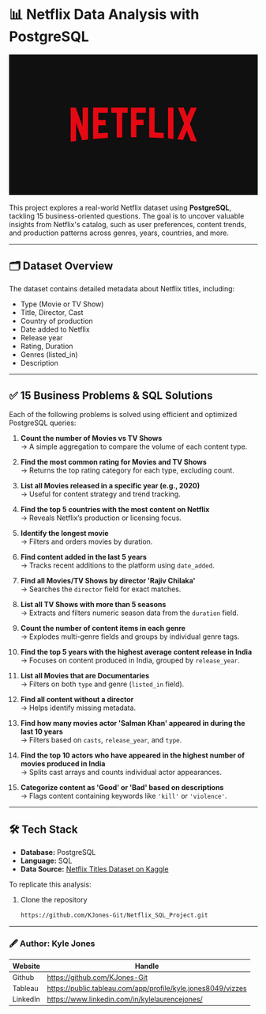 # 📊 Netflix Data Analysis with PostgreSQL

![](https://github.com/KJones-Git/Netflix_SQL_Project/blob/e82c75f04e6e11ee672200fedcefe5df6f6d97a6/netflix%20logo.png)

This project explores a real-world Netflix dataset using **PostgreSQL**, tackling 15 business-oriented questions. The goal is to uncover valuable insights from Netflix's catalog, such as user preferences, content trends, and production patterns across genres, years, countries, and more.

---

## 🗂 Dataset Overview

The dataset contains detailed metadata about Netflix titles, including:

- Type (Movie or TV Show)
- Title, Director, Cast
- Country of production
- Date added to Netflix
- Release year
- Rating, Duration
- Genres (listed_in)
- Description

---

## ✅ 15 Business Problems & SQL Solutions

Each of the following problems is solved using efficient and optimized PostgreSQL queries:

1. **Count the number of Movies vs TV Shows**  
   → A simple aggregation to compare the volume of each content type.

2. **Find the most common rating for Movies and TV Shows**  
   → Returns the top rating category for each type, excluding count.

3. **List all Movies released in a specific year (e.g., 2020)**  
   → Useful for content strategy and trend tracking.

4. **Find the top 5 countries with the most content on Netflix**  
   → Reveals Netflix’s production or licensing focus.

5. **Identify the longest movie**  
   → Filters and orders movies by duration.

6. **Find content added in the last 5 years**  
   → Tracks recent additions to the platform using `date_added`.

7. **Find all Movies/TV Shows by director 'Rajiv Chilaka'**  
   → Searches the `director` field for exact matches.

8. **List all TV Shows with more than 5 seasons**  
   → Extracts and filters numeric season data from the `duration` field.

9. **Count the number of content items in each genre**  
   → Explodes multi-genre fields and groups by individual genre tags.

10. **Find the top 5 years with the highest average content release in India**  
    → Focuses on content produced in India, grouped by `release_year`.

11. **List all Movies that are Documentaries**  
    → Filters on both `type` and genre (`listed_in` field).

12. **Find all content without a director**  
    → Helps identify missing metadata.

13. **Find how many movies actor 'Salman Khan' appeared in during the last 10 years**  
    → Filters based on `casts`, `release_year`, and `type`.

14. **Find the top 10 actors who have appeared in the highest number of movies produced in India**  
    → Splits cast arrays and counts individual actor appearances.

15. **Categorize content as 'Good' or 'Bad' based on descriptions**  
    → Flags content containing keywords like `'kill'` or `'violence'`.

---

## 🛠 Tech Stack

- **Database:** PostgreSQL
- **Language:** SQL
- **Data Source:** [Netflix Titles Dataset on Kaggle](https://www.kaggle.com/datasets/shivamb/netflix-shows)

To replicate this analysis:

1. Clone the repository  
   ```bash
   https://github.com/KJones-Git/Netflix_SQL_Project.git
---

### 🖋 Author: Kyle Jones
|Website     |  Handle   | 
|---------|-----------------|
|Github| https://github.com/KJones-Git        |
|Tableau |   https://public.tableau.com/app/profile/kyle.jones8049/vizzes      |
|LinkedIn |  https://www.linkedin.com/in/kylelaurencejones/      |
